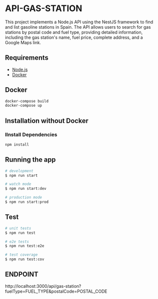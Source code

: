 # API-GAS-STATION

This project implements a Node.js API using the NestJS framework to find and list gasoline stations in Spain. The API allows users to search for gas stations by postal code and fuel type, providing detailed information, including the gas station's name, fuel price, complete address, and a Google Maps link.

## Requirements

- [Node.js](https://nodejs.org/)
- [Docker](https://www.docker.com/)

## Docker
```bash
docker-compose build 
docker-compose up
```

## Installation without Docker

### IInstall Dependencies

```bash
npm install

```
## Running the app

```bash
# development
$ npm run start

# watch mode
$ npm run start:dev

# production mode
$ npm run start:prod
```

## Test

```bash
# unit tests
$ npm run test

# e2e tests
$ npm run test:e2e

# test coverage
$ npm run test:cov
```

## ENDPOINT
http://localhost:3000/api/gas-station?fuelType=FUEL_TYPE&postalCode=POSTAL_CODE
